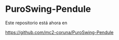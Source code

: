 # PuroSwing-Pendule
Este repositorio está ahora en

https://github.com/mc2-coruna/PuroSwing-Pendule
